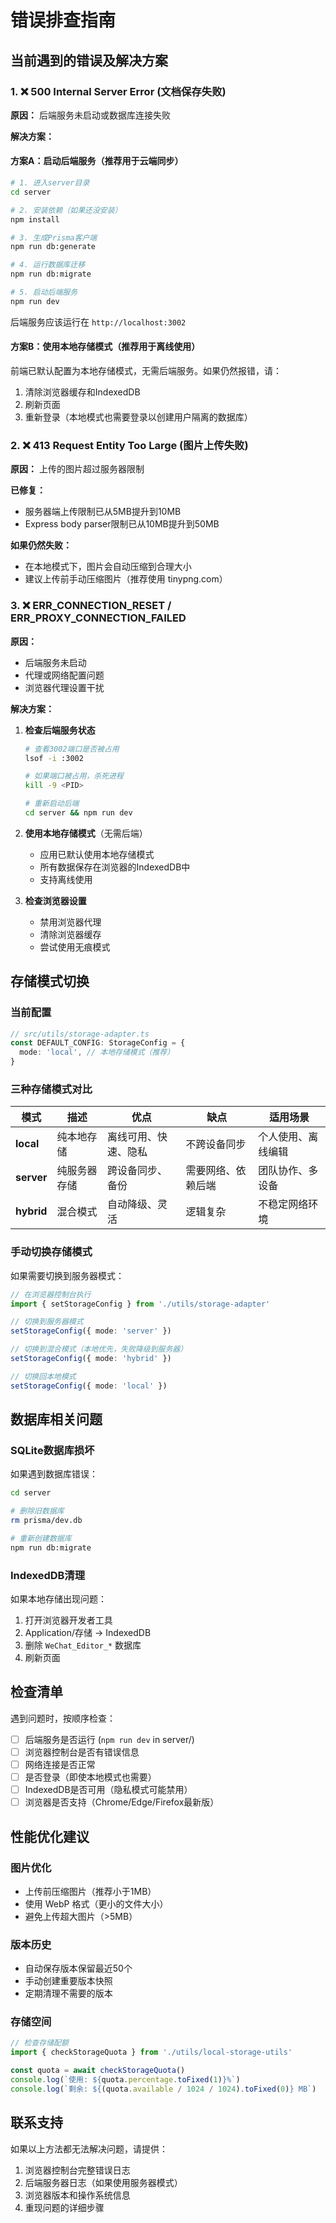 # 错误排查指南

## 当前遇到的错误及解决方案

### 1. ❌ 500 Internal Server Error (文档保存失败)

**原因：** 后端服务未启动或数据库连接失败

**解决方案：**

#### 方案A：启动后端服务（推荐用于云端同步）

```bash
# 1. 进入server目录
cd server

# 2. 安装依赖（如果还没安装）
npm install

# 3. 生成Prisma客户端
npm run db:generate

# 4. 运行数据库迁移
npm run db:migrate

# 5. 启动后端服务
npm run dev
```

后端服务应该运行在 `http://localhost:3002`

#### 方案B：使用本地存储模式（推荐用于离线使用）

前端已默认配置为本地存储模式，无需后端服务。如果仍然报错，请：

1. 清除浏览器缓存和IndexedDB
2. 刷新页面
3. 重新登录（本地模式也需要登录以创建用户隔离的数据库）

### 2. ❌ 413 Request Entity Too Large (图片上传失败)

**原因：** 上传的图片超过服务器限制

**已修复：** 
- 服务器端上传限制已从5MB提升到10MB
- Express body parser限制已从10MB提升到50MB

**如果仍然失败：**
- 在本地模式下，图片会自动压缩到合理大小
- 建议上传前手动压缩图片（推荐使用 tinypng.com）

### 3. ❌ ERR_CONNECTION_RESET / ERR_PROXY_CONNECTION_FAILED

**原因：** 
- 后端服务未启动
- 代理或网络配置问题
- 浏览器代理设置干扰

**解决方案：**

1. **检查后端服务状态**
   ```bash
   # 查看3002端口是否被占用
   lsof -i :3002
   
   # 如果端口被占用，杀死进程
   kill -9 <PID>
   
   # 重新启动后端
   cd server && npm run dev
   ```

2. **使用本地存储模式**（无需后端）
   - 应用已默认使用本地存储模式
   - 所有数据保存在浏览器的IndexedDB中
   - 支持离线使用

3. **检查浏览器设置**
   - 禁用浏览器代理
   - 清除浏览器缓存
   - 尝试使用无痕模式

## 存储模式切换

### 当前配置
```typescript
// src/utils/storage-adapter.ts
const DEFAULT_CONFIG: StorageConfig = {
  mode: 'local', // 本地存储模式（推荐）
}
```

### 三种存储模式对比

| 模式 | 描述 | 优点 | 缺点 | 适用场景 |
|------|------|------|------|---------|
| **local** | 纯本地存储 | 离线可用、快速、隐私 | 不跨设备同步 | 个人使用、离线编辑 |
| **server** | 纯服务器存储 | 跨设备同步、备份 | 需要网络、依赖后端 | 团队协作、多设备 |
| **hybrid** | 混合模式 | 自动降级、灵活 | 逻辑复杂 | 不稳定网络环境 |

### 手动切换存储模式

如果需要切换到服务器模式：

```typescript
// 在浏览器控制台执行
import { setStorageConfig } from './utils/storage-adapter'

// 切换到服务器模式
setStorageConfig({ mode: 'server' })

// 切换到混合模式（本地优先，失败降级到服务器）
setStorageConfig({ mode: 'hybrid' })

// 切换回本地模式
setStorageConfig({ mode: 'local' })
```

## 数据库相关问题

### SQLite数据库损坏

如果遇到数据库错误：

```bash
cd server

# 删除旧数据库
rm prisma/dev.db

# 重新创建数据库
npm run db:migrate
```

### IndexedDB清理

如果本地存储出现问题：

1. 打开浏览器开发者工具
2. Application/存储 → IndexedDB
3. 删除 `WeChat_Editor_*` 数据库
4. 刷新页面

## 检查清单

遇到问题时，按顺序检查：

- [ ] 后端服务是否运行 (`npm run dev` in server/)
- [ ] 浏览器控制台是否有错误信息
- [ ] 网络连接是否正常
- [ ] 是否登录（即使本地模式也需要）
- [ ] IndexedDB是否可用（隐私模式可能禁用）
- [ ] 浏览器是否支持（Chrome/Edge/Firefox最新版）

## 性能优化建议

### 图片优化
- 上传前压缩图片（推荐小于1MB）
- 使用 WebP 格式（更小的文件大小）
- 避免上传超大图片（>5MB）

### 版本历史
- 自动保存版本保留最近50个
- 手动创建重要版本快照
- 定期清理不需要的版本

### 存储空间
```javascript
// 检查存储配额
import { checkStorageQuota } from './utils/local-storage-utils'

const quota = await checkStorageQuota()
console.log(`使用: ${quota.percentage.toFixed(1)}%`)
console.log(`剩余: ${(quota.available / 1024 / 1024).toFixed(0)} MB`)
```

## 联系支持

如果以上方法都无法解决问题，请提供：
1. 浏览器控制台完整错误日志
2. 后端服务器日志（如果使用服务器模式）
3. 浏览器版本和操作系统信息
4. 重现问题的详细步骤



